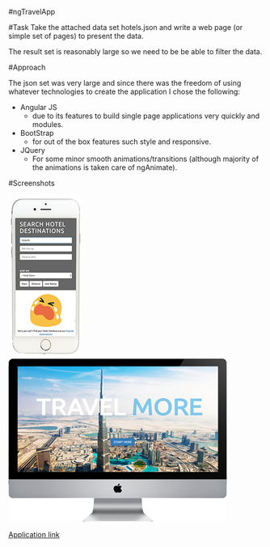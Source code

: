 #ngTravelApp

#Task
Take the attached data set hotels.json and write a web page (or simple set of pages) to present the data.

The result set is reasonably large so we need to be be able to filter the data.

#Approach

The json set was very large and since there was the freedom of using whatever technologies to create the application I chose the following:

* Angular JS
  * due to its features to build single page applications very quickly and modules.
* BootStrap
  * for out of the box features such style and responsive.
* JQuery
  * For some minor smooth animations/transitions (although majority of the animations is taken care of ngAnimate).

#Screenshots

![alt text](https://github.com/tejpal-sohal/ngTravelApp/blob/master/img/screen1.png "ngTravelApp")
![alt text](https://github.com/tejpal-sohal/ngTravelApp/blob/master/img/screen2.png "ngTravelApp")

[Application link](http://ngtravelmore.s3-website-eu-west-1.amazonaws.com)
